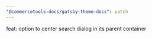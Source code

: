 ```yaml
---
"@commercetools-docs/gatsby-theme-docs": patch
---
```


feat: option to center search dialog in its parent container

